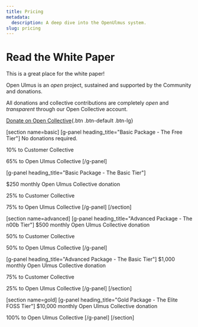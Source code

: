 ```yaml
---
title: Pricing
metadata:
  description: A deep dive into the OpenUlmus system.
slug: pricing
---
```


# Read the White Paper
This is a great place for the white paper!

Open Ulmus is an *open* project, sustained and supported by the Community and donations.

All donations and collective contributions are completely *open* and *transparent* through our Open Collective account.

[Donate on Open Collective](https://opencollective.com/openulmus){.btn .btn-default .btn-lg}

[section name=basic]
[g-panel heading_title="Basic Package - The Free Tier"]
No donations required.

10% to Customer Collective

65% to Open Ulmus Collective
[/g-panel]

[g-panel heading_title="Basic Package - The Basic Tier"]

$250 monthly Open Ulmus Collective donation

25% to Customer Collective

75% to Open Ulmus Collective
[/g-panel]
[/section]

[section name=advanced]
[g-panel heading_title="Advanced Package - The n00b Tier"]
$500 monthly Open Ulmus Collective donation

50% to Customer Collective

50% to Open Ulmus Collective
[/g-panel]

[g-panel heading_title="Advanced Package - The Basic Tier"]
$1,000 monthly Open Ulmus Collective donation

75% to Customer Collective

25% to Open Ulmus Collective
[/g-panel]
[/section]

[section name=gold]
[g-panel heading_title="Gold Package - The Elite FOSS Tier"]
$10,000 monthly Open Ulmus Collective donation

100% to Open Ulmus Collective
[/g-panel]
[/section]
